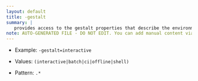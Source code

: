 ```yaml
---
layout: default
title: -gestalt
summary: |
   provides access to the gestalt properties that describe the environment
note: AUTO-GENERATED FILE - DO NOT EDIT. You can add manual content via same filename in ext folder. 
---
```


- Example: `-gestalt=interactive`

- Values: `(interactive|batch|ci|offline|shell)`

- Pattern: `.*`

